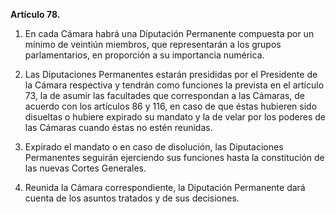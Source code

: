 **Artículo 78.**

1. En cada Cámara habrá una Diputación Permanente compuesta por un mínimo de veintiún miembros, que representarán a los grupos parlamentarios, en proporción a su importancia numérica.

2. Las Diputaciones Permanentes estarán presididas por el Presidente de la Cámara respectiva y tendrán como funciones la prevista en el artículo 73, la de asumir las facultades que correspondan a las Cámaras, de acuerdo con los artículos 86 y 116, en caso de que éstas hubieren sido disueltas o hubiere expirado su mandato y la de velar por los poderes de las Cámaras cuando éstas no estén reunidas.

3. Expirado el mandato o en caso de disolución, las Diputaciones Permanentes seguirán ejerciendo sus funciones hasta la constitución de las nuevas Cortes Generales.

4. Reunida la Cámara correspondiente, la Diputación Permanente dará cuenta de los asuntos tratados y de sus decisiones.